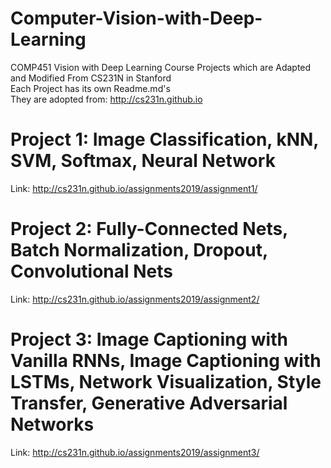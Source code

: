 # Computer-Vision-with-Deep-Learning
COMP451 Vision with Deep Learning Course Projects which are Adapted and Modified From CS231N in Stanford   
Each Project has its own Readme.md's   
They are adopted from: http://cs231n.github.io


# Project 1: Image Classification, kNN, SVM, Softmax, Neural Network 
Link: http://cs231n.github.io/assignments2019/assignment1/

# Project 2: Fully-Connected Nets, Batch Normalization, Dropout, Convolutional Nets 
Link: http://cs231n.github.io/assignments2019/assignment2/

# Project 3: Image Captioning with Vanilla RNNs, Image Captioning with LSTMs, Network Visualization, Style Transfer, Generative Adversarial Networks 
Link: http://cs231n.github.io/assignments2019/assignment3/


